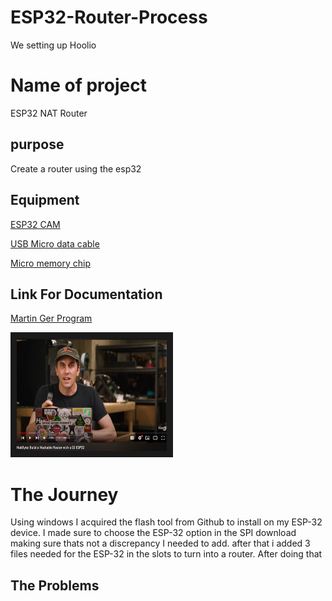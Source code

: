 # ESP32-Router-Process
We setting up Hoolio

# Name of project
ESP32 NAT Router


## purpose
Create a router using the esp32
 

## Equipment
[ESP32 CAM](https://www.amazon.com/ESP32-CAM-MB-ESP32-CAM-Bluetooth-Compatible-Raspberry/dp/B09TNVYSVJ/ref=sr_1_9?hvadid=616928932933&hvdev=c&hvlocint=9004835&hvlocphy=9070005&hvnetw=g&hvqmt=e&hvrand=1294521474417708252&hvtargid=kwd-675299892628&hydadcr=13623_13465735&keywords=esp32+cam&sr=8-9)


[USB Micro data cable](https://www.amazon.com/AmazonBasics-Male-Micro-Cable-Black/dp/B0711PVX6Z/ref=sr_1_1_ffob_sspa?keywords=micro+usb+to+usb+data+cable&sr=8-1-spons&psc=1&spLa=ZW5jcnlwdGVkUXVhbGlmaWVyPUEyTDZZVkxLR09NVDVaJmVuY3J5cHRlZElkPUEwMDY3NDk1MU1QUDhRQTBSTzNUNiZlbmNyeXB0ZWRBZElkPUEwMTg1MTU1MjBZR042R1ZLNTUzUCZ3aWRnZXROYW1lPXNwX2F0ZiZhY3Rpb249Y2xpY2tSZWRpcmVjdCZkb05vdExvZ0NsaWNrPXRydWU=)

[Micro memory chip](https://www.amazon.com/SanDisk-128GB-microSDXC-Memory-Adapter/dp/B0B7NTY2S6/ref=sr_1_3?keywords=micro+sd+card&sprefix=)


## Link For Documentation 

[Martin Ger Program](https://github.com/martin-ger/esp32_nat_router)

<a href="http://www.youtube.com/watch?feature=player_embedded&v=41Lymi6rXA8&list=PLLikBZAto8K7zrkQQYOfoY9404SBhXeQr
" target="_blank"><img src="https://github.com/JayUchiha2/ESP32-Router-Process/blob/main/hoodeehoo.png"
alt="IMAGE ALT TEXT HERE" width="240" height="180" border="10" /></a>


# The Journey
Using windows I acquired the flash tool from Github to install on my ESP-32 device. I made sure to choose the ESP-32 option in the SPI download making sure thats not a discrepancy I needed to add. after that i added 3 files needed for the ESP-32 in the slots to turn into a router. After doing that 
## The Problems

